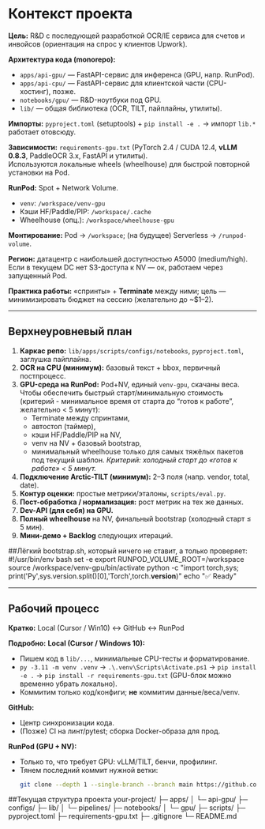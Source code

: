 # Контекст проекта

**Цель:** R&D с последующей разработкой OCR/IE сервиса для счетов и инвойсов (ориентация на спрос у клиентов Upwork).

**Архитектура кода (monorepo):**
- `apps/api-gpu/` — FastAPI-сервис для инференса (GPU, напр. RunPod).
- `apps/api-cpu/` — FastAPI-сервис для клиентской части (CPU-хостинг), позже.
- `notebooks/gpu/` — R&D-ноутбуки под GPU.
- `lib/` — общая библиотека (OCR, TILT, пайплайны, утилиты).

**Импорты:** `pyproject.toml` (setuptools) + `pip install -e .` → импорт `lib.*` работает отовсюду.

**Зависимости:** `requirements-gpu.txt` (PyTorch 2.4 / CUDA 12.4, **vLLM 0.8.3**, PaddleOCR 3.x, FastAPI и утилиты).  
Используются локальные wheels (wheelhouse) для быстрой повторной установки на Pod.

**RunPod:** Spot + Network Volume.  
- `venv`: `/workspace/venv-gpu`  
- Кэши HF/Paddle/PIP: `/workspace/.cache`  
- Wheelhouse (опц.): `/workspace/wheelhouse-gpu`

**Монтирование:** Pod → `/workspace`; (на будущее) Serverless → `/runpod-volume`.

**Регион:** датацентр с наибольшей доступностью A5000 (medium/high). Если в текущем DC нет S3-доступа к NV — ок, работаем через запущенный Pod.

**Практика работы:** «спринты» + **Terminate** между ними; цель — минимизировать бюджет на сессию (желательно до ~$1–2).

---

## Верхнеуровневый план

1. **Каркас репо:** `lib/apps/scripts/configs/notebooks`, `pyproject.toml`, заглушка пайплайна.  
2. **OCR на CPU (минимум):** базовый текст + bbox, первичный постпроцесс.  
3. **GPU-среда на RunPod:** Pod+NV, единый `venv-gpu`, скачаны веса.  
Чтобы обеспечить быстрый старт/минимальную стоимость (критерий - минимальное время от старта до “готов к работе”, желательно < 5 минут):
	- Terminate между спринтами,
	- автостоп (таймер),
	- кэши HF/Paddle/PIP на NV,
	- venv на NV + базовый bootstrap,
	- минимальный wheelhouse только для самых тяжёлых пакетов под текущий шаблон.
   _Критерий: холодный старт до «готов к работе» < 5 минут._
4. **Подключение Arctic-TILT (минимум):** 2–3 поля (напр. vendor, total, date).  
5. **Контур оценки:** простые метрики/эталоны, `scripts/eval.py`.  
6. **Пост-обработка / нормализация:** рост метрик на тех же данных.  
7. **Dev-API (для себя) на GPU.**  
8. **Полный wheelhouse** на NV, финальный bootstrap (холодный старт ≤ 5 мин).  
9. **Мини-демо + Backlog** следующих итераций.

##Лёгкий bootstrap.sh, который ничего не ставит, а только проверяет:
#!/usr/bin/env bash
set -e
export RUNPOD_VOLUME_ROOT=/workspace
source /workspace/venv-gpu/bin/activate
python -c "import torch,sys; print('Py',sys.version.split()[0],'Torch',torch.__version__)"
echo "✅ Ready"

---

## Рабочий процесс

**Кратко:** Local (Cursor / Win10) ↔ GitHub ↔ RunPod

**Подробно:**
**Local (Cursor / Windows 10):**
- Пишем код в `lib/...`, минимальные CPU-тесты и форматирование.
- `py -3.11 -m venv .venv` → `.\.venv\Scripts\Activate.ps1` → `pip install -e .` → `pip install -r requirements-gpu.txt` (GPU-блок можно временно убрать локально).
- Коммитим только код/конфиги; **не** коммитим данные/веса/venv.

**GitHub:**
- Центр синхронизации кода.
- (Позже) CI на линт/pytest; сборка Docker-образа для прод.

**RunPod (GPU + NV):**
- Только то, что требует GPU: vLLM/TILT, бенчи, профилинг.
- Тянем последний коммит нужной ветки:
  ```bash
  git clone --depth 1 --single-branch --branch main https://github.com/<USER>/<REPO>.git


##Текущая структура проекта
your-project/
├─ apps/
│  └─ api-gpu/
├─ configs/
├─ lib/
│  └─ pipelines/
├─ notebooks/
│  └─ gpu/
├─ scripts/
├─ pyproject.toml
├─ requirements-gpu.txt
├─ .gitignore
└─ README.md

